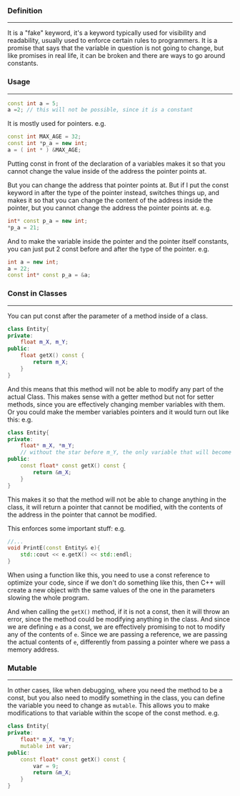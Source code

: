 ### Definition
---
It is a "fake" keyword, it's a keyword typically used for visibility and readability, usually used to enforce certain rules to programmers. It is a promise that says that the variable in question is not going to change, but like promises in real life, it can be broken and there are ways to go around constants.
### Usage
---
```cpp
const int a = 5;
a =2; // this will not be possible, since it is a constant
```

It is mostly used for pointers.
e.g.

```cpp
const int MAX_AGE = 32;
const int *p_a = new int;
a = ( int * ) &MAX_AGE;
```

Putting const in front of the declaration of a variables makes it so that you cannot change the value inside of the address the pointer points at.

But you can change the address that pointer points at. But if I put the const keyword in after the type of the pointer instead, switches things up, and makes it so that you can change the content of the address inside the pointer, but you cannot change the address the pointer points at.
e.g.

```cpp
int* const p_a = new int;
*p_a = 21;
```

And to make the variable inside the pointer and the pointer itself constants, you can just put 2 const before and after the type of the pointer.
e.g.

```cpp
int a = new int;
a = 22;
const int* const p_a = &a;
```
### Const in Classes
---
You can put const after the parameter of a method inside of a class.

```cpp
class Entity{
private:
	float m_X, m_Y;
public:
	float getX() const {
		return m_X;
	}
}
```

And this means that this method will not be able to modify any part of the actual Class. This makes sense with a getter method but not for setter methods, since you are effectively changing member variables with them. Or you could make the member variables pointers and it would turn out like this:
e.g.

```cpp
class Entity{
private:
	float* m_X, *m_Y;
	// without the star before m_Y, the only variable that will become a pointer is m_X and not both.
public:
	const float* const getX() const {
		return &m_X;
	}
}
```

This makes it so that the method will not be able to change anything in the class, it will return a pointer that cannot be modified, with the contents of the address in the pointer that cannot be modified.

This enforces some important stuff:
e.g.

```cpp
//...
void PrintE(const Entity& e){
	std::cout << e.getX() << std::endl;
}
```

When using a function like this, you need to use a const reference to optimize your code, since if we don't do something like this, then C++ will create a new object with the same values of the one in the parameters slowing the whole program.

And when calling the `getX()` method, if it is not a const, then it will throw an error, since the method could be modifying anything in the class. And since we are defining `e` as a const, we are effectively promising to not to modify any of the contents of `e`. Since we are passing a reference, we are passing the actual contents of `e`, differently from passing a pointer where we pass a memory address.
### Mutable
---
In other cases, like when debugging, where you need the method to be a const, but you also need to modify something in the class, you can define the variable you need to change as `mutable`. This allows you to make modifications to that variable within the scope of the const method.
e.g.

```cpp
class Entity{
private:
	float* m_X, *m_Y;
	mutable int var;
public:
	const float* const getX() const {
		var = 9;
		return &m_X;
	}
}
```